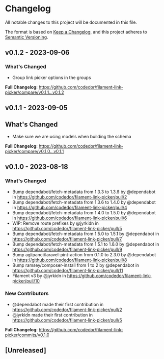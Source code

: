 # Changelog

All notable changes to this project will be documented in this file.

The format is based on [Keep a Changelog](https://keepachangelog.com/en/1.0.0/),
and this project adheres to [Semantic Versioning](https://semver.org/spec/v2.0.0.html).

## v0.1.2 - 2023-09-06

### What's Changed

- Group link picker options in the groups

**Full Changelog**: https://github.com/codedor/filament-link-picker/compare/v0.1.1...v0.1.2

## v0.1.1 - 2023-09-05

## What's Changed

- Make sure we are using models when building the schema

**Full Changelog**: https://github.com/codedor/filament-link-picker/compare/v0.1.0...v0.1.1

## v0.1.0 - 2023-08-18

### What's Changed

- Bump dependabot/fetch-metadata from 1.3.3 to 1.3.6 by @dependabot in https://github.com/codedor/filament-link-picker/pull/2
- Bump dependabot/fetch-metadata from 1.3.6 to 1.4.0 by @dependabot in https://github.com/codedor/filament-link-picker/pull/4
- Bump dependabot/fetch-metadata from 1.4.0 to 1.5.0 by @dependabot in https://github.com/codedor/filament-link-picker/pull/6
- WIP: Remove route prefixes by @jyrkidn in https://github.com/codedor/filament-link-picker/pull/5
- Bump dependabot/fetch-metadata from 1.5.0 to 1.5.1 by @dependabot in https://github.com/codedor/filament-link-picker/pull/7
- Bump dependabot/fetch-metadata from 1.5.1 to 1.6.0 by @dependabot in https://github.com/codedor/filament-link-picker/pull/9
- Bump aglipanci/laravel-pint-action from 0.1.0 to 2.3.0 by @dependabot in https://github.com/codedor/filament-link-picker/pull/8
- Bump ramsey/composer-install from 1 to 2 by @dependabot in https://github.com/codedor/filament-link-picker/pull/11
- Filament v3 by @jyrkidn in https://github.com/codedor/filament-link-picker/pull/10

### New Contributors

- @dependabot made their first contribution in https://github.com/codedor/filament-link-picker/pull/2
- @jyrkidn made their first contribution in https://github.com/codedor/filament-link-picker/pull/5

**Full Changelog**: https://github.com/codedor/filament-link-picker/commits/v0.1.0

## [Unreleased]
